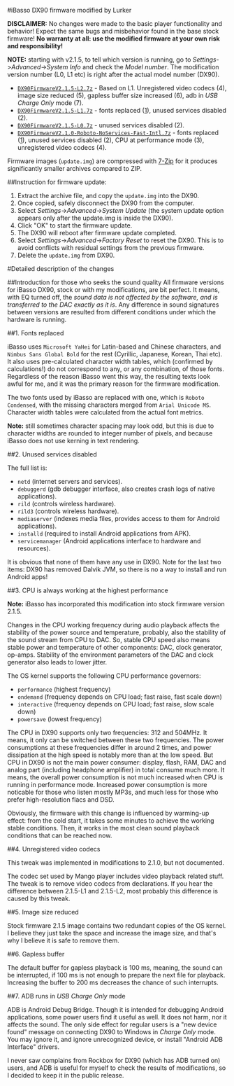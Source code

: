 #iBasso DX90 firmware modified by Lurker

**DISCLAIMER:** No changes were made to the basic player functionality and behavior! Expect the same bugs and misbehavior found in the base stock firmware! **No warranty at all: use the modified firmware at your own risk and responsibility!**

**NOTE:** starting with v2.1.5, to tell which version is running, go to _Settings_->_Advanced_->_System Info_ and check the _Model number_. The modification version number (L0, L1 etc) is right after the actual model number (DX90).

- [`DX90FirmwareV2.1.5-L2.7z`](https://github.com/Lurker00/DX90-firmware/raw/master/release/DX90FirmwareV2.1.5-L2.7z) - Based on L1. Unregistered video codecs (4), image size reduced (5), gapless buffer size increased (6), adb in _USB Charge Only_ mode (7).
- [`DX90FirmwareV2.1.5-L1.7z`](https://github.com/Lurker00/DX90-firmware/raw/master/release/DX90FirmwareV2.1.5-L1.7z) - fonts replaced ([1](#1-fonts-replaced)), unused services disabled (2).
- [`DX90FirmwareV2.1.5-L0.7z`](https://github.com/Lurker00/DX90-firmware/raw/master/release/DX90FirmwareV2.1.5-L0.7z) - unused services disabled (2).
- [`DX90FirmwareV2.1.0-Roboto-NoServices-Fast-Intl.7z`](https://github.com/Lurker00/DX90-firmware/raw/master/release/DX90FirmwareV2.1.0-Roboto-NoServices-Fast-Intl.7z) - fonts replaced ([1](#1-fonts-replaced)), unused services disabled (2), CPU at performance mode (3), unregistered video codecs (4).

Firmware images (`update.img`) are compressed with [7-Zip](http://www.7-zip.org/) for it produces significantly smaller archives compared to ZIP.

##Instruction for firmware update:
1. Extract the archive file, and copy the `update.img` into the DX90.
2. Once copied, safely disconnect the DX90 from the computer.
3. Select _Settings_->_Advanced_->_System Update_ (the system update option appears only after the update.img is inside the DX90).
4. Click "OK" to start the firmware update.
5. The DX90 will reboot after firmware update completed. 
6. Select _Settings_->_Advanced_->_Factory Reset_ to reset the DX90. This is to avoid conflicts with residual settings from the previous firmware.
7. Delete the `update.img` from DX90.

#Detailed description of the changes

##Introduction for those who seeks the sound quality
All firmware versions for iBasso DX90, stock or with my modifications, are bit perfect. It means, with EQ turned off, the *sound data is not affected by the software, and is transferred to the DAC exactly as it is*. Any difference in sound signatures between versions are resulted from different conditions under which the hardware is running.

##1. Fonts replaced

iBasso uses `Microsoft YaHei` for Latin-based and Chinese characters, and `Nimbus Sans Global Bold` for the rest (Cyrillic, Japanese, Korean, Thai etc). It also uses pre-calculated character width tables, which (confirmed by calculations!) do not correspond to any, or any combination, of those fonts. Regardless of the reason iBasso went this way, the resulting texts look awful for me, and it was the primary reason for the firmware modification.

The two fonts used by iBasso are replaced with one, which is `Roboto Condensed`, with the missing characters merged from `Arial Unicode MS`. Character width tables were calculated from the actual font metrics.

**Note:** still sometimes character spacing may look odd, but this is due to character widths are rounded to integer number of pixels, and because iBasso does not use kerning in text rendering.

##2. Unused services disabled

The full list is:
* `netd` (internet servers and services).
* `debuggerd` (gdb debugger interface, also creates crash logs of native applications).
* `rild` (controls wireless hardware).
* `rild3` (controls wireless hardware).
* `mediaserver` (indexes media files, provides access to them for Android applications).
* `installd` (required to install Android applications from APK).
* `servicemanager` (Android applications interface to hardware and resources).

It is obvious that none of them have any use in DX90. Note for the last two items: DX90 has removed Dalvik JVM, so there is no a way to install and run Android apps!

##3. CPU is always working at the highest performance

**Note:** iBasso has incorporated this modification into stock firmware version 2.1.5.

Changes in the CPU working frequency during audio playback affects the stability of the power source and temperature, probably, also the stability of the sound stream from CPU to DAC. So, stable CPU speed also means stable power and temperature of other components: DAC, clock generator, op-amps. Stability of the environment parameters of the DAC and clock generator also leads to lower jitter.

The OS kernel supports the following CPU performance governors:
* `performance` (highest frequency)
* `ondemand` (frequency depends on CPU load; fast raise, fast scale down)
* `interactive` (frequency depends on CPU load; fast raise, slow scale down)
* `powersave` (lowest frequency)

The CPU in DX90 supports only two frequencies: 312 and 504MHz. It means, it only can be switched between these two frequencies. The power consumptions at these frequencies differ in around 2 times, and power dissipation at the high speed is notably more than at the low speed. But CPU in DX90 is not the main power consumer: display, flash, RAM, DAC and analog part (including headphone amplifier) in total consume much more. It means, the overall power consumption is not much increased when CPU is running in performance mode. Increased power consumption is more noticable for those who listen mostly MP3s, and much less for those who prefer high-resolution flacs and DSD.

Obviously, the firmware with this change is influenced by warming-up effect: from the cold start, it takes some minutes to achieve the working stable conditions. Then, it works in the most clean sound playback conditions that can be reached now.

##4. Unregistered video codecs

This tweak was implemented in modifications to 2.1.0, but not documented.

The codec set used by Mango player includes video playback related stuff. The tweak is to remove video codecs from declarations. If you hear the difference between 2.1.5-L1 and 2.1.5-L2, most probably this difference is caused by this tweak.

##5. Image size reduced

Stock firmware 2.1.5 image contains two redundant copies of the OS kernel. I believe they just take the space and increase the image size, and that's why I believe it is safe to remove them.

##6. Gapless buffer

The default buffer for gapless playback is 100 ms, meaning, the sound can be interrupted, if 100 ms is not enough to prepare the next file for playback. Increasing the buffer to 200 ms decreases the chance of such interrupts.

##7. ADB runs in _USB Charge Only_ mode

ADB is Android Debug Bridge. Though it is intended for debugging Android applications, some power users find it useful as well. It does not harm, nor it affects the sound. The only side effect for regular users is a "new device found" message on connecting DX90 to Windows in _Charge Only_ mode. You may ignore it, and ignore unrecognized device, or install "Android ADB Interface" drivers.

I never saw complains from Rockbox for DX90 (which has ADB turned on) users, and ADB is useful for myself to check the results of modifications, so I decided to keep it in the public release.
